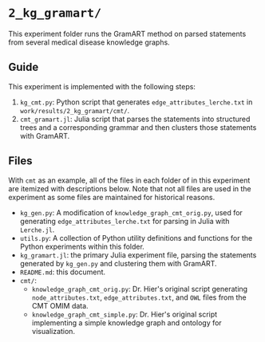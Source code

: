 # `2_kg_gramart/`

This experiment folder runs the GramART method on parsed statements from several medical disease knowledge graphs.

## Guide

This experiment is implemented with the following steps:

1. `kg_cmt.py`: Python script that generates `edge_attributes_lerche.txt` in `work/results/2_kg_gramart/cmt/`.
2. `cmt_gramart.jl`: Julia script that parses the statements into structured trees and a corresponding grammar and then clusters those statements with GramART.

## Files

With `cmt` as an example, all of the files in each folder of in this experiment are itemized with descriptions below.
Note that not all files are used in the experiment as some files are maintained for historical reasons.

- `kg_gen.py`: A modification of `knowledge_graph_cmt_orig.py`, used for generating `edge_attributes_lerche.txt` for parsing in Julia with `Lerche.jl`.
- `utils.py`: A collection of Python utility definitions and functions for the Python experiments within this folder.
- `kg_gramart.jl`: the primary Julia experiment file, parsing the statements generated by `kg_gen.py` and clustering them with GramART.
- `README.md`: this document.
- `cmt/`:
  - `knowledge_graph_cmt_orig.py`: Dr. Hier's original script generating `node_attributes.txt`, `edge_attributes.txt`, and `OWL` files from the CMT OMIM data.
  - `knowledge_graph_cmt_simple.py`: Dr. Hier's original script implementing a simple knowledge graph and ontology for visualization.
